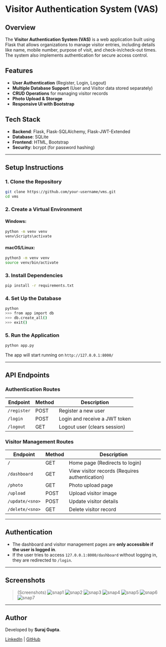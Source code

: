 # Visitor Authentication System (VAS)

## Overview
The **Visitor Authentication System (VAS)** is a web application built using Flask that allows organizations to manage visitor entries, including details like name, mobile number, purpose of visit, and check-in/check-out times. The system also implements authentication for secure access control.

## Features
- **User Authentication** (Register, Login, Logout)
- **Multiple Database Support** (User and Visitor data stored separately)
- **CRUD Operations** for managing visitor records
- **Photo Upload & Storage**
- **Responsive UI with Bootstrap**

## Tech Stack
- **Backend**: Flask, Flask-SQLAlchemy, Flask-JWT-Extended
- **Database**: SQLite
- **Frontend**: HTML, Bootstrap
- **Security**: bcrypt (for password hashing)

---

## Setup Instructions

### 1. Clone the Repository
```sh
git clone https://github.com/your-username/vms.git
cd vms
```

### 2. Create a Virtual Environment
#### Windows:
```sh
python -m venv venv
venv\Scripts\activate
```
#### macOS/Linux:
```sh
python3 -m venv venv
source venv/bin/activate
```

### 3. Install Dependencies
```sh
pip install -r requirements.txt
```

### 4. Set Up the Database
```sh
python
>>> from app import db
>>> db.create_all()
>>> exit()
```

### 5. Run the Application
```sh
python app.py
```

The app will start running on `http://127.0.0.1:8000/`

---

## API Endpoints

### **Authentication Routes**
| Endpoint        | Method | Description |
|---------------|--------|-------------|
| `/register`   | POST   | Register a new user |
| `/login`      | POST   | Login and receive a JWT token |
| `/logout`     | GET    | Logout user (clears session) |

### **Visitor Management Routes**
| Endpoint       | Method | Description |
|--------------|--------|-------------|
| `/`          | GET    | Home page (Redirects to login) |
| `/dashboard` | GET    | View visitor records (Requires authentication) |
| `/photo`     | GET    | Photo upload page |
| `/upload`    | POST   | Upload visitor image |
| `/update/<sno>` | POST | Update visitor details |
| `/delete/<sno>` | GET  | Delete visitor record |

---

## Authentication
- The dashboard and visitor management pages are **only accessible if the user is logged in**.
- If the user tries to access `127.0.0.1:8000/dashboard` without logging in, they are redirected to `/login`.

---

## Screenshots
> (Screenshots)
> ![snap1](https://github.com/user-attachments/assets/caaa2854-8486-4e05-bf7c-e6261d4d5c25)
> ![snap2](https://github.com/user-attachments/assets/8de18b24-4f55-4f18-a389-5c1b43faae6e)
> ![snap3](https://github.com/user-attachments/assets/a88180e1-7bc0-4cc6-821f-46ba1b4c16a1)
> ![snap4](https://github.com/user-attachments/assets/1b689ba2-a236-441c-8f8d-0edc0fd5fd2b)
> ![snap5](https://github.com/user-attachments/assets/547f8ecb-4c94-4871-a6e4-678384a6dda2)
> ![snap6](https://github.com/user-attachments/assets/ed608fc0-6ce9-4978-97fc-80a99b051b69)
> ![snap7](https://github.com/user-attachments/assets/38e1c88f-6bc1-4f12-b967-e37984ce62d1)


---


## Author
Developed by **Suraj Gupta**.

[LinkedIn](https://www.linkedin.com/in/guptasurajlpu/) | [GitHub](https://github.com/Surajgupta63/)


